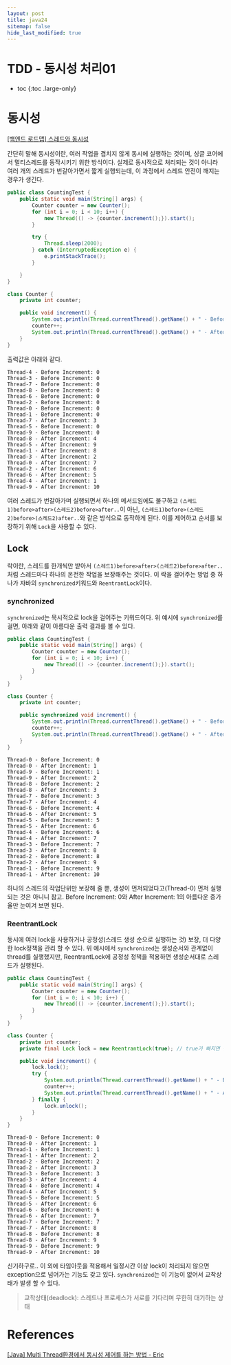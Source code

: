 ```yaml
---
layout: post
title: java24
sitemap: false
hide_last_modified: true
---
```

# TDD - 동시성 처리01

* toc
{:toc .large-only}

# 동시성

[[백엔드 로드맵] 스레드와 동시성](https://xxyoonxx.github.io/sub1rm/2023-07-31-rm15/)

간단히 말해 동시성이란, 여러 작업을 겹치지 않게 동시에 실행하는 것이며, 싱글 코어에서 멀티스레드를 동작시키기 위한 방식이다.
실제로 동시적으로 처리되는 것이 아니라 여러 개의 스레드가 번갈아가면서 짧게 실행되는데, 이 과정에서 스레드 안전이 깨지는 경우가 생긴다.

```java
public class CountingTest {
    public static void main(String[] args) {
        Counter counter = new Counter();
        for (int i = 0; i < 10; i++) {
            new Thread(() -> {counter.increment();}).start();
        }

        try {
            Thread.sleep(2000);
        } catch (InterruptedException e) {
            e.printStackTrace();
        }

    }
}

class Counter {
    private int counter;

    public void increment() {
        System.out.println(Thread.currentThread().getName() + " - Before Increment: " + counter);
        counter++;
        System.out.println(Thread.currentThread().getName() + " - After Increment: " + counter);
    }
}
```

출력값은 아래와 같다.

```
Thread-4 - Before Increment: 0
Thread-3 - Before Increment: 0
Thread-7 - Before Increment: 0
Thread-8 - Before Increment: 0
Thread-6 - Before Increment: 0
Thread-2 - Before Increment: 0
Thread-0 - Before Increment: 0
Thread-1 - Before Increment: 0
Thread-7 - After Increment: 3
Thread-5 - Before Increment: 0
Thread-9 - Before Increment: 0
Thread-8 - After Increment: 4
Thread-5 - After Increment: 9
Thread-1 - After Increment: 8
Thread-3 - After Increment: 2
Thread-0 - After Increment: 7
Thread-2 - After Increment: 6
Thread-6 - After Increment: 5
Thread-4 - After Increment: 1
Thread-9 - After Increment: 10
```

여러 스레드가 번갈아가며 실행되면서 하나의 메서드임에도 불구하고 `(스레드1)before>after>(스레드2)before>after..`이 아닌, `(스레드1)before>(스레드2)before>(스레드2)after..`와 같은 방식으로 동작하게 된다.
이를 제어하고 순서를 보장하기 위해 `Lock`을 사용할 수 있다.

## Lock

락이란, 스레드를 한개씩만 받아서 `(스레드1)before>after>(스레드2)before>after..`처럼 스레드마다 하나의 온전한 작업을 보장해주는 것이다.
이 락을 걸어주는 방법 중 하나가 자바의 `synchronized`키워드와 `ReentrantLock`이다.

### synchronized

`synchronized`는 묵시적으로 lock을 걸어주는 키워드이다.
위 예시에 `synchronized`를 걸면, 아래와 같이 아름다운 출력 결과를 볼 수 있다.

```java
public class CountingTest {
    public static void main(String[] args) {
        Counter counter = new Counter();
        for (int i = 0; i < 10; i++) {
            new Thread(() -> {counter.increment();}).start();
        }
    }
}

class Counter {
    private int counter;

    public synchronized void increment() {
        System.out.println(Thread.currentThread().getName() + " - Before Increment: " + counter);
        counter++;
        System.out.println(Thread.currentThread().getName() + " - After Increment: " + counter);
    }
}
```

```
Thread-0 - Before Increment: 0
Thread-0 - After Increment: 1
Thread-9 - Before Increment: 1
Thread-9 - After Increment: 2
Thread-8 - Before Increment: 2
Thread-8 - After Increment: 3
Thread-7 - Before Increment: 3
Thread-7 - After Increment: 4
Thread-6 - Before Increment: 4
Thread-6 - After Increment: 5
Thread-5 - Before Increment: 5
Thread-5 - After Increment: 6
Thread-4 - Before Increment: 6
Thread-4 - After Increment: 7
Thread-3 - Before Increment: 7
Thread-3 - After Increment: 8
Thread-2 - Before Increment: 8
Thread-2 - After Increment: 9
Thread-1 - Before Increment: 9
Thread-1 - After Increment: 10
```

하나의 스레드의 작업단위만 보장해 줄 뿐, 생성이 먼저되었다고(Thread-0) 먼저 실행되는 것은 아니니 참고.
Before Increment: 0와 After Increment: 1의 아름다운 증가율만 눈여겨 보면 된다.

### ReentrantLock

동시에 여러 lock을 사용하거나 공정성(스레드 생성 순으로 실행하는 것) 보장, 더 다양한 lock정책을 관리 할 수 있다.
위 예시에서 `synchronized`는 생성순서와 관계없이 thread를 실행했지만, ReentrantLock에 공정성 정책을 적용하면 생성순서대로 스레드가 실행된다.

```java
public class CountingTest {
    public static void main(String[] args) {
        Counter counter = new Counter();
        for (int i = 0; i < 10; i++) {
            new Thread(() -> {counter.increment();}).start();
        }
    }
}

class Counter {
    private int counter;
    private final Lock lock = new ReentrantLock(true); // true가 빠지면 공정성 적용 없이 랜덤실행됨

    public void increment() {
        lock.lock();
        try {
            System.out.println(Thread.currentThread().getName() + " - Before Increment: " + counter);
            counter++;
            System.out.println(Thread.currentThread().getName() + " - After Increment: " + counter);
        } finally {
            lock.unlock();
        }
    }
}
```

```
Thread-0 - Before Increment: 0
Thread-0 - After Increment: 1
Thread-1 - Before Increment: 1
Thread-1 - After Increment: 2
Thread-2 - Before Increment: 2
Thread-2 - After Increment: 3
Thread-3 - Before Increment: 3
Thread-3 - After Increment: 4
Thread-4 - Before Increment: 4
Thread-4 - After Increment: 5
Thread-5 - Before Increment: 5
Thread-5 - After Increment: 6
Thread-6 - Before Increment: 6
Thread-6 - After Increment: 7
Thread-7 - Before Increment: 7
Thread-7 - After Increment: 8
Thread-8 - Before Increment: 8
Thread-8 - After Increment: 9
Thread-9 - Before Increment: 9
Thread-9 - After Increment: 10
```

신기하구로..
이 외에 타임아웃을 적용해서 일정시간 이상 lock이 처리되지 않으면 exception으로 넘어가는 기능도 갖고 있다.
`synchronized`는 이 기능이 없어서 교착상태가 발생 할 수 있다.

> 교착상태(deadlock): 스레드나 프로세스가 서로를 기다리며 무한히 대기하는 상태

# References

[[Java] Multi Thread환경에서 동시성 제어를 하는 방법 - Eric](https://deveric.tistory.com/104)